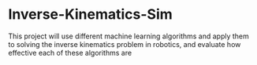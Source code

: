 # Inverse-Kinematics-Sim
This project will use different machine learning algorithms and apply them to solving the inverse kinematics problem in robotics, and evaluate how effective each of these algorithms are
